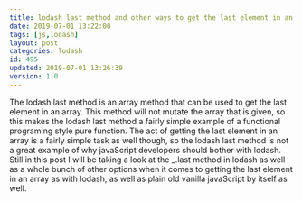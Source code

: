 ```yaml
---
title: lodash last method and other ways to get the last element in an array in javaScript
date: 2019-07-01 13:22:00
tags: [js,lodash]
layout: post
categories: lodash
id: 495
updated: 2019-07-01 13:26:39
version: 1.0
---
```


The lodash last method is an array method that can be used to get the last element in an array. This method will not mutate the array that is given, so this makes the lodash last method a fairly simple example of a functional programing style pure function. The act of getting the last element in an array is a fairly simple task as well though, so the lodash last method is not a great example of why javaScript developers should bother with lodash. Still in this post I will be taking a look at the \_.last method in lodash as well as a whole bunch of other options when it comes to getting the last element in an array as with lodash, as well as plain old vanilla javaScript by itself as well.

<!-- more -->

